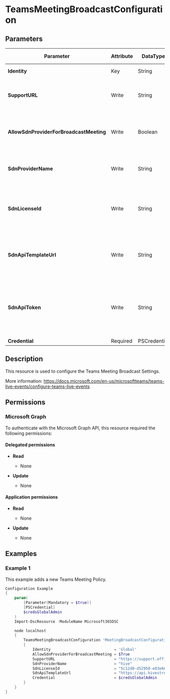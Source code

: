 ﻿# TeamsMeetingBroadcastConfiguration

## Parameters

| Parameter | Attribute | DataType | Description | Allowed Values |
| --- | --- | --- | --- | --- |
| **Identity** | Key | String | The only valid input is Global - the tenant wide configuration | `Global` |
| **SupportURL** | Write | String | Specifies a URL where broadcast event attendees can find support information or FAQs specific to that event. The URL will be displayed to the attendees during the broadcast. | |
| **AllowSdnProviderForBroadcastMeeting** | Write | Boolean | If set to $true, Teams meeting broadcast streams are enabled to take advantage of the network and bandwidth management capabilities of your Software Defined Network (SDN) provider. | |
| **SdnProviderName** | Write | String | Specifies the Software Defined Network (SDN) provider's name. This parameter is only required if AllowSdnProviderForBroadcastMeeting is set to $true. | |
| **SdnLicenseId** | Write | String | Specifies the Software Defined Network (SDN) license identifier. This is required and provided by some SDN providers. This parameter is only required if AllowSdnProviderForBroadcastMeeting is set to $true. | |
| **SdnApiTemplateUrl** | Write | String | Specifies the Software Defined Network (SDN) provider's HTTP API endpoint. This information is provided to you by the SDN provider. This parameter is only required if AllowSdnProviderForBroadcastMeeting is set to $true. | |
| **SdnApiToken** | Write | String | Specifies the Software Defined Network (SDN) provider's authentication token which is required to use their SDN license. This is required by some SDN providers who will give you the required token. This parameter is only required if AllowSdnProviderForBroadcastMeeting is set to $true. | |
| **Credential** | Required | PSCredential | Credentials of the Teams Admin | |

##  Description

This resource is used to configure the Teams Meeting Broadcast Settings.

More information: https://docs.microsoft.com/en-us/microsoftteams/teams-live-events/configure-teams-live-events

## Permissions

### Microsoft Graph

To authenticate with the Microsoft Graph API, this resource required the following permissions:

#### Delegated permissions

- **Read**

    - None

- **Update**

    - None

#### Application permissions

- **Read**

    - None

- **Update**

    - None

## Examples

### Example 1

This example adds a new Teams Meeting Policy.

```powershell
Configuration Example
{
    param(
        [Parameter(Mandatory = $true)]
        [PSCredential]
        $credsGlobalAdmin
    )
    Import-DscResource -ModuleName Microsoft365DSC

    node localhost
    {
        TeamsMeetingBroadcastConfiguration 'MeetingBroadcastConfiguration'
        {
            Identity                            = 'Global'
            AllowSdnProviderForBroadcastMeeting = $True
            SupportURL                          = "https://support.office.com/home/contact"
            SdnProviderName                     = "hive"
            SdnLicenseId                        = "5c12d0-d52950-e03e66-92b587"
            SdnApiTemplateUrl                   = "https://api.hivestreaming.com/v1/eventadmin?partner_token={0}"
            Credential                          = $credsGlobalAdmin
        }
    }
}
```


